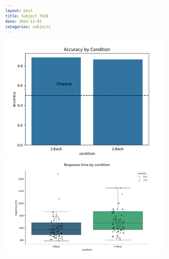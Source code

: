 ```yaml
---
layout: post
title: Subject 7020
date: 2024-11-01
categories: subjects
---
```


![](data/7020/run-1/7020_ATS_acc.png)
![](data/7020/run-1/7020_ATS_rt.png)
